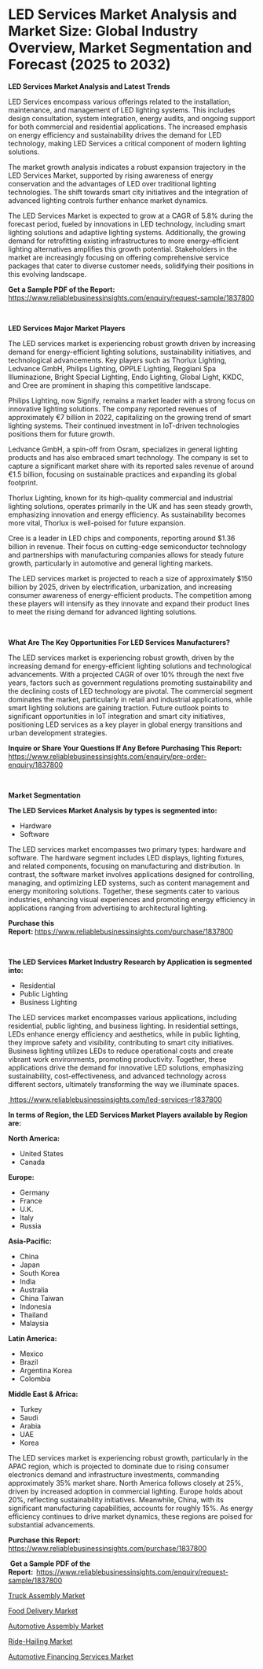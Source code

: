 <p><h1>LED Services Market Analysis and Market Size: Global Industry Overview, Market Segmentation and Forecast (2025 to 2032)</h1></p><p><strong>LED Services Market Analysis and Latest Trends</strong></p>
<p><p>LED Services encompass various offerings related to the installation, maintenance, and management of LED lighting systems. This includes design consultation, system integration, energy audits, and ongoing support for both commercial and residential applications. The increased emphasis on energy efficiency and sustainability drives the demand for LED technology, making LED Services a critical component of modern lighting solutions.</p><p>The market growth analysis indicates a robust expansion trajectory in the LED Services Market, supported by rising awareness of energy conservation and the advantages of LED over traditional lighting technologies. The shift towards smart city initiatives and the integration of advanced lighting controls further enhance market dynamics. </p><p>The LED Services Market is expected to grow at a CAGR of 5.8% during the forecast period, fueled by innovations in LED technology, including smart lighting solutions and adaptive lighting systems. Additionally, the growing demand for retrofitting existing infrastructures to more energy-efficient lighting alternatives amplifies this growth potential. Stakeholders in the market are increasingly focusing on offering comprehensive service packages that cater to diverse customer needs, solidifying their positions in this evolving landscape.</p></p>
<p><strong>Get a Sample PDF of the Report:&nbsp;</strong> <a href="https://www.reliablebusinessinsights.com/enquiry/request-sample/1837800?utm_campaign=1121&utm_medium=2&utm_source=Github&utm_content=ia&utm_term=09032025&utm_id=led-services">https://www.reliablebusinessinsights.com/enquiry/request-sample/1837800</a></p>
<p>&nbsp;</p>
<p><strong>LED Services Major Market Players</strong></p>
<p><p>The LED services market is experiencing robust growth driven by increasing demand for energy-efficient lighting solutions, sustainability initiatives, and technological advancements. Key players such as Thorlux Lighting, Ledvance GmbH, Philips Lighting, OPPLE Lighting, Reggiani Spa Illuminazione, Bright Special Lighting, Endo Lighting, Global Light, KKDC, and Cree are prominent in shaping this competitive landscape.</p><p>Philips Lighting, now Signify, remains a market leader with a strong focus on innovative lighting solutions. The company reported revenues of approximately €7 billion in 2022, capitalizing on the growing trend of smart lighting systems. Their continued investment in IoT-driven technologies positions them for future growth.</p><p>Ledvance GmbH, a spin-off from Osram, specializes in general lighting products and has also embraced smart technology. The company is set to capture a significant market share with its reported sales revenue of around €1.5 billion, focusing on sustainable practices and expanding its global footprint.</p><p>Thorlux Lighting, known for its high-quality commercial and industrial lighting solutions, operates primarily in the UK and has seen steady growth, emphasizing innovation and energy efficiency. As sustainability becomes more vital, Thorlux is well-poised for future expansion.</p><p>Cree is a leader in LED chips and components, reporting around $1.36 billion in revenue. Their focus on cutting-edge semiconductor technology and partnerships with manufacturing companies allows for steady future growth, particularly in automotive and general lighting markets.</p><p>The LED services market is projected to reach a size of approximately $150 billion by 2025, driven by electrification, urbanization, and increasing consumer awareness of energy-efficient products. The competition among these players will intensify as they innovate and expand their product lines to meet the rising demand for advanced lighting solutions.</p></p>
<p>&nbsp;</p>
<p><strong>What Are The Key Opportunities For LED Services Manufacturers?</strong></p>
<p><p>The LED services market is experiencing robust growth, driven by the increasing demand for energy-efficient lighting solutions and technological advancements. With a projected CAGR of over 10% through the next five years, factors such as government regulations promoting sustainability and the declining costs of LED technology are pivotal. The commercial segment dominates the market, particularly in retail and industrial applications, while smart lighting solutions are gaining traction. Future outlook points to significant opportunities in IoT integration and smart city initiatives, positioning LED services as a key player in global energy transitions and urban development strategies.</p></p>
<p><strong>Inquire or Share Your Questions If Any Before Purchasing This Report:</strong> <a href="https://www.reliablebusinessinsights.com/enquiry/pre-order-enquiry/1837800?utm_campaign=1121&utm_medium=2&utm_source=Github&utm_content=ia&utm_term=09032025&utm_id=led-services">https://www.reliablebusinessinsights.com/enquiry/pre-order-enquiry/1837800</a></p>
<p>&nbsp;</p>
<p><strong>Market Segmentation</strong></p>
<p><strong>The LED Services Market Analysis by types is segmented into:</strong></p>
<p><ul><li>Hardware</li><li>Software</li></ul></p>
<p><p>The LED services market encompasses two primary types: hardware and software. The hardware segment includes LED displays, lighting fixtures, and related components, focusing on manufacturing and distribution. In contrast, the software market involves applications designed for controlling, managing, and optimizing LED systems, such as content management and energy monitoring solutions. Together, these segments cater to various industries, enhancing visual experiences and promoting energy efficiency in applications ranging from advertising to architectural lighting.</p></p>
<p><strong>Purchase this Report:&nbsp;</strong><a href="https://www.reliablebusinessinsights.com/purchase/1837800?utm_campaign=1121&utm_medium=2&utm_source=Github&utm_content=ia&utm_term=09032025&utm_id=led-services">https://www.reliablebusinessinsights.com/purchase/1837800</a></p>
<p>&nbsp;</p>
<p><strong>The LED Services Market Industry Research by Application is segmented into:</strong></p>
<p><ul><li>Residential</li><li>Public Lighting</li><li>Business Lighting</li></ul></p>
<p><p>The LED services market encompasses various applications, including residential, public lighting, and business lighting. In residential settings, LEDs enhance energy efficiency and aesthetics, while in public lighting, they improve safety and visibility, contributing to smart city initiatives. Business lighting utilizes LEDs to reduce operational costs and create vibrant work environments, promoting productivity. Together, these applications drive the demand for innovative LED solutions, emphasizing sustainability, cost-effectiveness, and advanced technology across different sectors, ultimately transforming the way we illuminate spaces.</p></p>
<p><a href="https://www.reliablebusinessinsights.com/led-services-r1837800?utm_campaign=1121&utm_medium=2&utm_source=Github&utm_content=ia&utm_term=09032025&utm_id=led-services">&nbsp;https://www.reliablebusinessinsights.com/led-services-r1837800</a></p>
<p><strong>In terms of Region, the LED Services Market Players available by Region are:</strong></p>
<p>
    <p> <strong> North America: </strong>
        <ul>
            <li>United States</li>
            <li>Canada</li>
        </ul>
        </p> 
    <p> <strong> Europe: </strong>
        <ul>
            <li>Germany</li>
            <li>France</li>
            <li>U.K.</li>
            <li>Italy</li>
            <li>Russia</li>
        </ul>
        </p> 
    <p> <strong> Asia-Pacific: </strong>
        <ul>
            <li>China</li>
            <li>Japan</li>
            <li>South Korea</li>
            <li>India</li>
            <li>Australia</li>
            <li>China Taiwan</li>
            <li>Indonesia</li>
            <li>Thailand</li>
            <li>Malaysia</li>
        </ul>
        </p> 
    <p> <strong> Latin America: </strong>
        <ul>
            <li>Mexico</li>
            <li>Brazil</li>
            <li>Argentina Korea</li>
            <li>Colombia</li>
        </ul>
        </p> 
    <p> <strong> Middle East & Africa: </strong>
        <ul>
            <li>Turkey</li>
            <li>Saudi</li>
            <li>Arabia</li>
            <li>UAE</li>
            <li>Korea</li>
        </ul>
    </p>
    </p>
<p><p>The LED services market is experiencing robust growth, particularly in the APAC region, which is projected to dominate due to rising consumer electronics demand and infrastructure investments, commanding approximately 35% market share. North America follows closely at 25%, driven by increased adoption in commercial lighting. Europe holds about 20%, reflecting sustainability initiatives. Meanwhile, China, with its significant manufacturing capabilities, accounts for roughly 15%. As energy efficiency continues to drive market dynamics, these regions are poised for substantial advancements.</p></p>
<p><strong>Purchase this Report: </strong><a href="https://www.reliablebusinessinsights.com/purchase/1837800?utm_campaign=1121&utm_medium=2&utm_source=Github&utm_content=ia&utm_term=09032025&utm_id=led-services">https://www.reliablebusinessinsights.com/purchase/1837800</a></p>
<p>&nbsp;<strong>Get a Sample PDF of the Report:&nbsp;&nbsp;</strong><a href="https://www.reliablebusinessinsights.com/enquiry/request-sample/1837800?utm_campaign=1121&utm_medium=2&utm_source=Github&utm_content=ia&utm_term=09032025&utm_id=led-services">https://www.reliablebusinessinsights.com/enquiry/request-sample/1837800</a></p>
<p><strong></strong></p>
<p><p><a href="https://github.com/ceneabiruk11/Market-Research-Report-List-1/blob/main/truck-assembly-market.md?utm_campaign=1121&utm_medium=2&utm_source=Github&utm_content=ia&utm_term=09032025&utm_id=led-services">Truck Assembly Market</a></p><p><a href="https://github.com/ioniafidian4/Market-Research-Report-List-1/blob/main/food-delivery-market.md?utm_campaign=1121&utm_medium=2&utm_source=Github&utm_content=ia&utm_term=09032025&utm_id=led-services">Food Delivery Market</a></p><p><a href="https://github.com/avikalitesjj/Market-Research-Report-List-1/blob/main/automotive-assembly-market.md?utm_campaign=1121&utm_medium=2&utm_source=Github&utm_content=ia&utm_term=09032025&utm_id=led-services">Automotive Assembly Market</a></p><p><a href="https://github.com/nkomdaumis16/Market-Research-Report-List-1/blob/main/ride-hailing-market.md?utm_campaign=1121&utm_medium=2&utm_source=Github&utm_content=ia&utm_term=09032025&utm_id=led-services">Ride-Hailing Market</a></p><p><a href="https://github.com/amramcocosxa/Market-Research-Report-List-1/blob/main/automotive-financing-services-market.md?utm_campaign=1121&utm_medium=2&utm_source=Github&utm_content=ia&utm_term=09032025&utm_id=led-services">Automotive Financing Services Market</a></p></p>